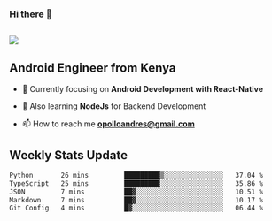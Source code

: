 ### Hi there 👋
<h2 align="left"><img src="https://readme-typing-svg.herokuapp.com?color=000000&lines=I'm+Andrew+Opollo😊;Welcome+to+my+Github😜"> </h2>

## Android Engineer from Kenya


- 🌱 Currently focusing on **Android Development with React-Native**

- 🔭 Also learning **NodeJs** for Backend Development

- 📫 How to reach me **opolloandres@gmail.com**


## Weekly Stats Update
<!--START_SECTION:waka-->

```txt
Python       26 mins         █████████▒░░░░░░░░░░░░░░░   37.04 %
TypeScript   25 mins         █████████░░░░░░░░░░░░░░░░   35.86 %
JSON         7 mins          ██▓░░░░░░░░░░░░░░░░░░░░░░   10.51 %
Markdown     7 mins          ██▓░░░░░░░░░░░░░░░░░░░░░░   10.17 %
Git Config   4 mins          █▓░░░░░░░░░░░░░░░░░░░░░░░   06.44 %
```

<!--END_SECTION:waka-->



